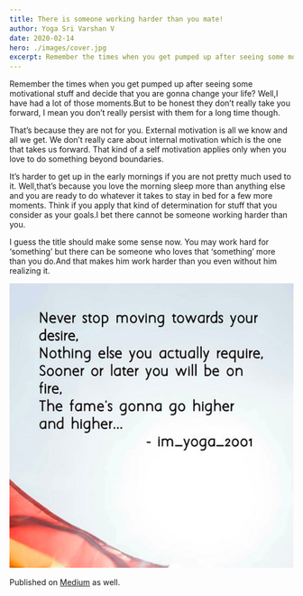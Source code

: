 ```yaml
---
title: There is someone working harder than you mate!
author: Yoga Sri Varshan V
date: 2020-02-14
hero: ./images/cover.jpg
excerpt: Remember the times when you get pumped up after seeing some motivational stuff and decide that you are gonna change your life?
---
```


Remember the times when you get pumped up after seeing some motivational stuff and decide that you are gonna change your life? Well,I have had a lot of those moments.But to be honest they don’t really take you forward, I mean you don’t really persist with them for a long time though.

That’s because they are not for you. External motivation is all we know and all we get. We don’t really care about internal motivation which is the one that takes us forward. That kind of a self motivation applies only when you love to do something beyond boundaries.

It’s harder to get up in the early mornings if you are not pretty much used to it. Well,that’s because you love the morning sleep more than anything else and you are ready to do whatever it takes to stay in bed for a few more moments. Think if you apply that kind of determination for stuff that you consider as your goals.I bet there cannot be someone working harder than you.

I guess the title should make some sense now. You may work hard for ‘something’ but there can be someone who loves that ‘something’ more than you do.And that makes him work harder than you even without him realizing it.

<div className="Image__Small">
  <img src="./images/photo-1.png" alt="photo" />
</div>


Published on [Medium](https://medium.com/@yogasrivarshan/there-is-someone-working-harder-than-you-mate-1bed2c2762d4) as well.